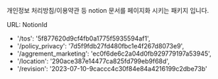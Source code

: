 개인정보 처리방침/이용약관 등 notion 문서를 페이지화 시키는 패키지 입니다.


URL: NotionId
- '/tos': '5f877620d9cf4fb0a1775f5935594af1',
- '/policy_privacy': '7d5f9fdb27fd480fbc1e4f267d8073e9',
- '/aggrement_marketing': 'ec0f6de6c2a04d0fb929779197a53945',
- '/location': '290ace387e14477ca825fd799eb9f68d',
- '/revision': '2023-07-10-9caccc4c30f84e84a4216199c2dbe73b'
